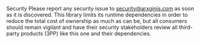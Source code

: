 Security
Please report any security issue to security@arxginis.com as soon as it is discovered. This library limits its runtime dependencies in order to reduce the total cost of ownership as much as can be, but all consumers should remain vigilant and have their security stakeholders review all third-party products (3PP) like this one and their dependencies.


